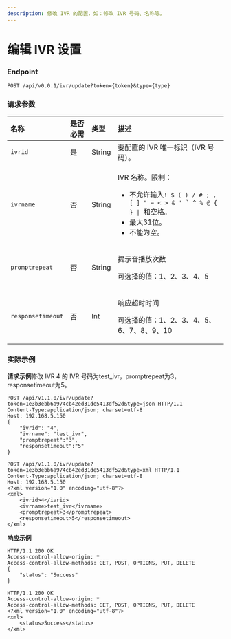 ```yaml
---
description: 修改 IVR 的配置，如：修改 IVR 号码、名称等。
---
```


# 编辑 IVR 设置



### Endpoint

```text
POST /api/v0.0.1/ivr/update?token={token}&type={type}
```

### 请求参数

<table>
  <thead>
    <tr>
      <th style="text-align:left">&#x540D;&#x79F0;</th>
      <th style="text-align:left">&#x662F;&#x5426;&#x5FC5;&#x9700;</th>
      <th style="text-align:left">&#x7C7B;&#x578B;</th>
      <th style="text-align:left">&#x63CF;&#x8FF0;</th>
    </tr>
  </thead>
  <tbody>
    <tr>
      <td style="text-align:left"><code>ivrid</code>
      </td>
      <td style="text-align:left">&#x662F;</td>
      <td style="text-align:left">String</td>
      <td style="text-align:left">&#x8981;&#x914D;&#x7F6E;&#x7684; IVR &#x552F;&#x4E00;&#x6807;&#x8BC6;&#xFF08;IVR
        &#x53F7;&#x7801;&#xFF09;&#x3002;</td>
    </tr>
    <tr>
      <td style="text-align:left"><code>ivrname</code>
      </td>
      <td style="text-align:left">&#x5426;</td>
      <td style="text-align:left">String</td>
      <td style="text-align:left">
        <p>IVR &#x540D;&#x79F0;&#x3002;&#x9650;&#x5236;&#xFF1A;</p>
        <ul>
          <li>&#x4E0D;&#x5141;&#x8BB8;&#x8F93;&#x5165;<code>! $ ( ) / # ; , [ ] &quot; = &lt; &gt; &amp; &apos; ` ^ % @ { } | </code>&#x548C;&#x7A7A;&#x683C;&#x3002;</li>
          <li>&#x6700;&#x5927;31&#x4F4D;&#x3002;</li>
          <li>&#x4E0D;&#x80FD;&#x4E3A;&#x7A7A;&#x3002;</li>
        </ul>
      </td>
    </tr>
    <tr>
      <td style="text-align:left"><code>promptrepeat</code>
      </td>
      <td style="text-align:left">&#x5426;</td>
      <td style="text-align:left">String</td>
      <td style="text-align:left">
        <p>&#x63D0;&#x793A;&#x97F3;&#x64AD;&#x653E;&#x6B21;&#x6570;</p>
        <p>&#x53EF;&#x9009;&#x62E9;&#x7684;&#x503C;&#xFF1A;1&#x3001;2&#x3001;3&#x3001;4&#x3001;5</p>
      </td>
    </tr>
    <tr>
      <td style="text-align:left"><code>responsetimeout</code>
      </td>
      <td style="text-align:left">&#x5426;</td>
      <td style="text-align:left">Int</td>
      <td style="text-align:left">
        <p>&#x54CD;&#x5E94;&#x8D85;&#x65F6;&#x65F6;&#x95F4;</p>
        <p>&#x53EF;&#x9009;&#x62E9;&#x7684;&#x503C;&#xFF1A;1&#x3001;2&#x3001;3&#x3001;4&#x3001;5&#x3001;6&#x3001;7&#x3001;8&#x3001;9&#x3001;10</p>
      </td>
    </tr>
  </tbody>
</table>

### 实际示例

**请求示例**修改 IVR 4 的 IVR 号码为test\_ivr，promptrepeat为3，responsetimeout为5。

```text
POST /api/v1.1.0/ivr/update?token=1e3b3ebb6a974cb42ed31de5413df52d&type=json HTTP/1.1
Content-Type:application/json; charset=utf-8
Host: 192.168.5.150
{
    "ivrid": "4",
    "ivrname": "test_ivr",
    "promptrepeat":"3",
    "responsetimeout":"5"
}
```

```text
POST /api/v1.1.0/ivr/update?token=1e3b3ebb6a974cb42ed31de5413df52d&type=xml HTTP/1.1
Content-Type:application/json; charset=utf-8
Host: 192.168.5.150
<?xml version="1.0" encoding="utf-8"?>
<xml>
	<ivrid>4</ivrid>
	<ivrname>test_ivr</ivrname>
	<promptrepeat>3</promptrepeat>
	<responsetimeout>5</responsetimeout>
</xml>
```

**响应示例**

```text
HTTP/1.1 200 OK
Access-control-allow-origin: *
Access-control-allow-methods: GET, POST, OPTIONS, PUT, DELETE
{
    "status": "Success"
}
```

```text
HTTP/1.1 200 OK
Access-control-allow-origin: *
Access-control-allow-methods: GET, POST, OPTIONS, PUT, DELETE
<?xml version="1.0" encoding="utf-8"?>
<xml>
	<status>Success</status>
</xml>
```

